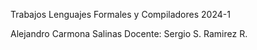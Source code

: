 Trabajos Lenguajes Formales y Compiladores
2024-1

Alejandro Carmona Salinas
Docente: Sergio S. Ramirez R.
